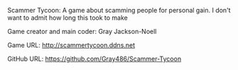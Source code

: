 Scammer Tycoon: A game about scamming people for personal gain. I don't want to admit how long this took to make

Game creator and main coder: Gray Jackson-Noell

Game URL: http://scammertycoon.ddns.net

GitHub URL: https://github.com/Gray486/Scammer-Tycoon